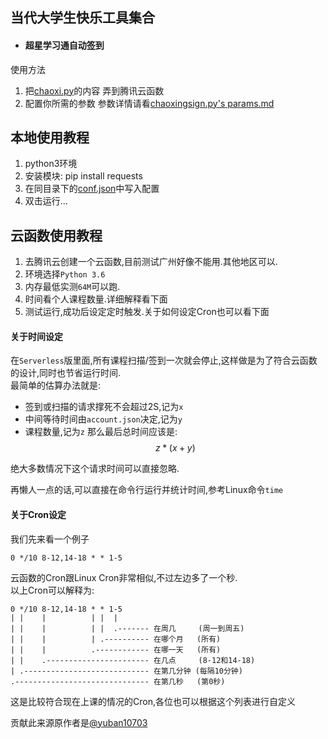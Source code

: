 ## 当代大学生快乐工具集合

* #### 超星学习通自动签到
使用方法 
1. 把[chaoxi.py](https://github.com/YtMuay/3CCKfHtw/blob/master/chaoxinsign/chaoxi.py)的内容 弄到腾讯云函数
1. 配置你所需的参数 参数详情请看[chaoxingsign.py's params.md](https://github.com/YtMuay/3CCKfHtw/blob/master/chaoxinsign/576J8jPF/5/7/6J8jP/F/chaoxingsign.py's%20params.md)

## 本地使用教程
1. python3环境
2. 安装模块: pip install requests
3. 在同目录下的[conf.json](https://github.com/YtMuay/3CCKfHtw/blob/master/chaoxinsign/config.json)中写入配置
4. 双击运行...
## 云函数使用教程
1. 去腾讯云创建一个云函数,目前测试广州好像不能用.其他地区可以.
2. 环境选择`Python 3.6`
3. 内存最低实测`64M`可以跑.
4. 时间看个人课程数量.详细解释看下面
5. 测试运行,成功后设定定时触发.关于如何设定Cron也可以看下面

#### 关于时间设定
<script type="text/javascript" src="https://cdn.mathjax.org/mathjax/latest/MathJax.js?config=default"></script>

在`Serverless`版里面,所有课程扫描/签到一次就会停止,这样做是为了符合云函数的设计,同时也节省运行时间.  
最简单的估算办法就是:
* 签到或扫描的请求撑死不会超过2S,记为`x`
* 中间等待时间由`account.json`决定,记为`y`
* 课程数量,记为`z`
那么最后总时间应该是:   
$$z*(x+y)$$

绝大多数情况下这个请求时间可以直接忽略.

再懒人一点的话,可以直接在命令行运行并统计时间,参考Linux命令`time` 

#### 关于Cron设定
我们先来看一个例子

```
0 */10 8-12,14-18 * * 1-5
```

云函数的Cron跟Linux Cron非常相似,不过左边多了一个秒.  
以上Cron可以解释为: 

```
0 */10 8-12,14-18 * * 1-5
| |    |          | |  |
| |    |          | |  .------- 在周几     (周一到周五)
| |    |          | .---------- 在哪个月   (所有)  
| |    |          .------------ 在哪一天   (所有)
| |    .----------------------- 在几点     (8-12和14-18) 
| .---------------------------- 在第几分钟 (每隔10分钟)
.------------------------------ 在第几秒   (第0秒)
```
这是比较符合现在上课的情况的Cron,各位也可以根据这个列表进行自定义

贡献此来源原作者是[@yuban10703](https://github.com/yuban10703/chaoxingsign)
